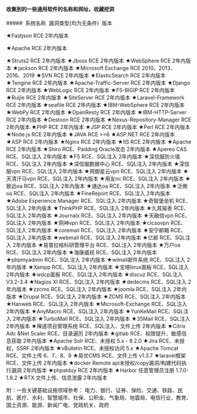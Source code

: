 #### 收集到的一些通用软件的名称和网址，收藏挖洞

#####&nbsp;&nbsp;系统名称&nbsp;&nbsp;漏洞类型(均为无条件)&nbsp;&nbsp;版本

★Fastjson	   RCE	   2年内版本

★Apache    RCE    2年内版本


★Struts2    RCE   2年内版本
★Jboss	 RCE	  2年内版本
★WebSphere       	       	         RCE	                        2年内版本
★jackson	                                  RCE	                        2年内版本
★Microsoft Exchange			     RCE	                       2010、2013、2016、2019
★SVN                                            RCE	                         2年内版本
★ElasticSearch                            RCE                            2年内版本
★Tengine                                     RCE                    	    2年内版本
★Apache-Traffic-Server	         RCE                           2年内版本
★Django	                                   RCE	                       2年内版本
★WebLogic	                              RCE                    	    2年内版本
★F5-BIGIP	                                RCE	                        2年内版本
★Ruijie                                         RCE	                        2年内版本
★SiteServer           	                  RCE	                        2年内版本
★Laravel-Framework	             RCE	                        2年内版本
★seafile           	                        RCE	                        2年内版本
★IBM-WebSphere	                  RCE	                        2年内版本
★WebPy           	                        RCE	                        2年内版本
★OpenResty	                            RCE                    	    2年内版本
★IBM-HTTP-Server	                 RCE	                        2年内版本
★Destoon	                                RCE                    	    2年内版本
★Nexus-Repository-Manager   RCE	                        2年内版本
★PHP           	                             RCE	                        2年内版本
★JSP	                                          RCE	                        2年内版本
★Perl	                                         RCE                    	    2年内版本
★Node.js           	                       RCE	                        2年内版本
★JAVA           	                             RCE	                         >=6
★ASP.NET           	                      RCE	                        2年内版本
★ASP           	                             RCE	                        2年内版本
★Nginx	                                     RCE                    	    2年内版本
★IIS	                                           RCE                    	    2年内版本
★Apache	                                  RCE	                        2年内版本
★Shiro	                      RCE、Padding Oracle攻击	2年内版本
★Apereo CAS                      RCE、SQL注入	             2年内版本
★F5           	                        RCE、SQL注入	             2年内版本
★深信服防火墙                    RCE、SQL注入	             2年内版本
★深信服数据中心           	 RCE、SQL注入	             2年内版本
★深信服vpn           	          RCE、SQL注入	             2年内版本
★网御星云vpn           	      RCE、SQL注入	              2年内版本
★天清汗马vpn	                 RCE、SQL注入           	   2年内版本
★用友nc           	                RCE、SQL注入	              2年内版本
★致远oa	                           RCE、SQL注入	              2年内版本
★通达oa	                           RCE、SQL注入	             2年内版本
★泛微oa	                           RCE、SQL注入	             2年内版本
★FineReport           	        RCE、SQL注入	              2年内版本
★Adobe Experience Manager	   RCE、SQL注入	2年内版本
★奇智堡垒机           	   	  RCE、SQL注入	             2年内版本
★ThinkPHP	           	   	RCE、SQL注入	             2年内版本
★久其报表	           	   	  RCE、SQL注入	            2年内版本
★Journalx	           	   	   RCE、SQL注入	             2年内版本
★天融信vpn	           	   	RCE、SQL注入	             2年内版本
★网神vpn           		   	   RCE、SQL注入	             2年内版本
★cicsovpn	          	   	   RCE、SQL注入           	 2年内版本
★coremail	           	   	   RCE、SQL注入	             2年内版本
★安宁邮箱	           	   	   RCE、SQL注入	           2年内版本
★webmail           		   	   RCE、SQL注入           	2年内版本
★亿邮           		   	          RCE、SQL注入	           2年内版本
★易普拉格科研管理平台	  RCE、SQL注入	             2年内版本
★万户oa	           	   	   	RCE、SQL注入	             2年内版本
★海康威视	           	   	   RCE、SQL注入	            2年内版本
★phpmyadmin	          	   RCE、SQL注入	             2年内版本
★wimail邮件系统	              RCE、SQL注入	              2年内版本
★Xampp	           	   	   	RCE、SQL注入	             2年内版本
★宝塔linux面板	           	   RCE、SQL注入	           2年内版本
★wdcp面板	           	  	    RCE、SQL注入	             2年内版本
★discuz	           	  	          RCE、SQL注入           	 V3.2-3.4
★Nagios XI	           	   	   RCE、SQL注入	           2年内版本
★dedecms           		   	   RCE、SQL注入	           2年内版本
★zzcms	          	   	   	   RCE、SQL注入           	 2年内版本
★joomla	           	  	        RCE、SQL注入           	 2年内版本
★Drupal	          	                RCE、SQL注入            	2年内版本
★ZCMS           	   	   	       RCE、SQL注入           	 2年内版本
★Hanweb	          	             RCE、SQL注入	           2年内版本
★Microsoft-Exchange		   RCE、SQL注入           	2年内版本
★AnyMacro           	   	      RCE、SQL注入	           2年内版本
★YunKeMail           		         RCE、SQL注入	           2年内版本
★TurboMail           	   	      RCE、SQL注入	             2年内版本
★35Mail	           	                RCE、SQL注入	             2年内版本
★禅道项目管理系统	           RCE、SQL注入、文件上传	   2年内版本
★Citrix Adc &Net Scaler	    RCE、目录遍历	            2年内版本
★gitlab	                     RCE、权限提升、敏感信息获取	2年内版本
★Apache Solr            	          RCE、未授权	               5.x - 8.2.0
★Jira           	                      RCE、未授权，SSRF	        2年内版本
★vBulletin	                         RCE、未授权访问           	5.x
★Apache Tomcat 	               RCE、文件上传	           6、7、8、9
★易优CMS	                           RCE、文件上传            	v1.3.7
★laravel框架	                       RCE、文件上传	            2年内版本
★docker	            Remote  api未授权/copy漏洞/构建代码执行漏洞	2年内版本
★phpstduy	                                 RCE	                         2年内版本
★Harbor	                               任意管理员注册	             1.7.0-1.8.2
★RTX	                                  文件上传、信息泄露             	2年内版本

附：一些关键基础设施领域参考：
电力、银行、证券、保险、交通、铁路、民航、医疗、水利、智慧城市、社保、公积金、气象局、地震局、电信行业、教育、国土资源、能源、新闻广电、党政机关、政府
